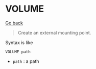 # VOLUME

[Go back](..)

> Create an external mounting point.

Syntax is like

```none
VOLUME path
```

* ``path`` : a path